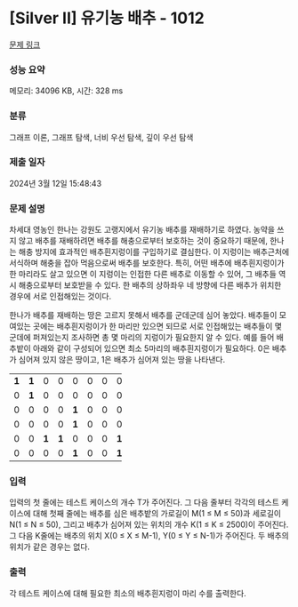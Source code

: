 # [Silver II] 유기농 배추 - 1012 

[문제 링크](https://www.acmicpc.net/problem/1012) 

### 성능 요약

메모리: 34096 KB, 시간: 328 ms

### 분류

그래프 이론, 그래프 탐색, 너비 우선 탐색, 깊이 우선 탐색

### 제출 일자

2024년 3월 12일 15:48:43

### 문제 설명

<p style="user-select: auto !important;">차세대 영농인 한나는 강원도 고랭지에서 유기농 배추를 재배하기로 하였다. 농약을 쓰지 않고 배추를 재배하려면 배추를 해충으로부터 보호하는 것이 중요하기 때문에, 한나는 해충 방지에 효과적인 배추흰지렁이를 구입하기로 결심한다. 이 지렁이는 배추근처에 서식하며 해충을 잡아 먹음으로써 배추를 보호한다. 특히, 어떤 배추에 배추흰지렁이가 한 마리라도 살고 있으면 이 지렁이는 인접한 다른 배추로 이동할 수 있어, 그 배추들 역시 해충으로부터 보호받을 수 있다. 한 배추의 상하좌우 네 방향에 다른 배추가 위치한 경우에 서로 인접해있는 것이다.</p>

<p style="user-select: auto !important;">한나가 배추를 재배하는 땅은 고르지 못해서 배추를 군데군데 심어 놓았다. 배추들이 모여있는 곳에는 배추흰지렁이가 한 마리만 있으면 되므로 서로 인접해있는 배추들이 몇 군데에 퍼져있는지 조사하면 총 몇 마리의 지렁이가 필요한지 알 수 있다. 예를 들어 배추밭이 아래와 같이 구성되어 있으면 최소 5마리의 배추흰지렁이가 필요하다. 0은 배추가 심어져 있지 않은 땅이고, 1은 배추가 심어져 있는 땅을 나타낸다.</p>

<table class="table table-bordered" style="width: 40%; user-select: auto !important;">
	<tbody style="user-select: auto !important;">
		<tr style="user-select: auto !important;">
			<td style="text-align: center; width: 4%; user-select: auto !important;"><strong style="user-select: auto !important;">1</strong></td>
			<td style="text-align: center; width: 4%; user-select: auto !important;"><strong style="user-select: auto !important;">1</strong></td>
			<td style="text-align: center; width: 4%; user-select: auto !important;">0</td>
			<td style="text-align: center; width: 4%; user-select: auto !important;">0</td>
			<td style="text-align: center; width: 4%; user-select: auto !important;">0</td>
			<td style="text-align: center; width: 4%; user-select: auto !important;">0</td>
			<td style="text-align: center; width: 4%; user-select: auto !important;">0</td>
			<td style="text-align: center; width: 4%; user-select: auto !important;">0</td>
			<td style="text-align: center; width: 4%; user-select: auto !important;">0</td>
			<td style="text-align: center; width: 4%; user-select: auto !important;">0</td>
		</tr>
		<tr style="user-select: auto !important;">
			<td style="text-align: center; width: 4%; user-select: auto !important;">0</td>
			<td style="text-align: center; width: 4%; user-select: auto !important;"><strong style="user-select: auto !important;">1</strong></td>
			<td style="text-align: center; width: 4%; user-select: auto !important;">0</td>
			<td style="text-align: center; width: 4%; user-select: auto !important;">0</td>
			<td style="text-align: center; width: 4%; user-select: auto !important;">0</td>
			<td style="text-align: center; width: 4%; user-select: auto !important;">0</td>
			<td style="text-align: center; width: 4%; user-select: auto !important;">0</td>
			<td style="text-align: center; width: 4%; user-select: auto !important;">0</td>
			<td style="text-align: center; width: 4%; user-select: auto !important;">0</td>
			<td style="text-align: center; width: 4%; user-select: auto !important;">0</td>
		</tr>
		<tr style="user-select: auto !important;">
			<td style="text-align: center; width: 4%; user-select: auto !important;">0</td>
			<td style="text-align: center; width: 4%; user-select: auto !important;">0</td>
			<td style="text-align: center; width: 4%; user-select: auto !important;">0</td>
			<td style="text-align: center; width: 4%; user-select: auto !important;">0</td>
			<td style="text-align: center; width: 4%; user-select: auto !important;"><strong style="user-select: auto !important;">1</strong></td>
			<td style="text-align: center; width: 4%; user-select: auto !important;">0</td>
			<td style="text-align: center; width: 4%; user-select: auto !important;">0</td>
			<td style="text-align: center; width: 4%; user-select: auto !important;">0</td>
			<td style="text-align: center; width: 4%; user-select: auto !important;">0</td>
			<td style="text-align: center; width: 4%; user-select: auto !important;">0</td>
		</tr>
		<tr style="user-select: auto !important;">
			<td style="text-align: center; width: 4%; user-select: auto !important;">0</td>
			<td style="text-align: center; width: 4%; user-select: auto !important;">0</td>
			<td style="text-align: center; width: 4%; user-select: auto !important;">0</td>
			<td style="text-align: center; width: 4%; user-select: auto !important;">0</td>
			<td style="text-align: center; width: 4%; user-select: auto !important;"><strong style="user-select: auto !important;">1</strong></td>
			<td style="text-align: center; width: 4%; user-select: auto !important;">0</td>
			<td style="text-align: center; width: 4%; user-select: auto !important;">0</td>
			<td style="text-align: center; width: 4%; user-select: auto !important;">0</td>
			<td style="text-align: center; width: 4%; user-select: auto !important;">0</td>
			<td style="text-align: center; width: 4%; user-select: auto !important;">0</td>
		</tr>
		<tr style="user-select: auto !important;">
			<td style="text-align: center; width: 4%; user-select: auto !important;">0</td>
			<td style="text-align: center; width: 4%; user-select: auto !important;">0</td>
			<td style="text-align: center; width: 4%; user-select: auto !important;"><strong style="user-select: auto !important;">1</strong></td>
			<td style="text-align: center; width: 4%; user-select: auto !important;"><strong style="user-select: auto !important;">1</strong></td>
			<td style="text-align: center; width: 4%; user-select: auto !important;">0</td>
			<td style="text-align: center; width: 4%; user-select: auto !important;">0</td>
			<td style="text-align: center; width: 4%; user-select: auto !important;">0</td>
			<td style="text-align: center; width: 4%; user-select: auto !important;"><strong style="user-select: auto !important;">1</strong></td>
			<td style="text-align: center; width: 4%; user-select: auto !important;"><strong style="user-select: auto !important;">1</strong></td>
			<td style="text-align: center; width: 4%; user-select: auto !important;"><strong style="user-select: auto !important;">1</strong></td>
		</tr>
		<tr style="user-select: auto !important;">
			<td style="text-align: center; width: 4%; user-select: auto !important;">0</td>
			<td style="text-align: center; width: 4%; user-select: auto !important;">0</td>
			<td style="text-align: center; width: 4%; user-select: auto !important;">0</td>
			<td style="text-align: center; width: 4%; user-select: auto !important;">0</td>
			<td style="text-align: center; width: 4%; user-select: auto !important;"><strong style="user-select: auto !important;">1</strong></td>
			<td style="text-align: center; width: 4%; user-select: auto !important;">0</td>
			<td style="text-align: center; width: 4%; user-select: auto !important;">0</td>
			<td style="text-align: center; width: 4%; user-select: auto !important;"><strong style="user-select: auto !important;">1</strong></td>
			<td style="text-align: center; width: 4%; user-select: auto !important;"><strong style="user-select: auto !important;">1</strong></td>
			<td style="text-align: center; width: 4%; user-select: auto !important;"><strong style="user-select: auto !important;">1</strong></td>
		</tr>
	</tbody>
</table>

### 입력 

 <p style="user-select: auto !important;">입력의 첫 줄에는 테스트 케이스의 개수 T가 주어진다. 그 다음 줄부터 각각의 테스트 케이스에 대해 첫째 줄에는 배추를 심은 배추밭의 가로길이 M(1 ≤ M ≤ 50)과 세로길이 N(1 ≤ N ≤ 50), 그리고 배추가 심어져 있는 위치의 개수 K(1 ≤ K ≤ 2500)이 주어진다. 그 다음 K줄에는 배추의 위치 X(0 ≤ X ≤ M-1), Y(0 ≤ Y ≤ N-1)가 주어진다. 두 배추의 위치가 같은 경우는 없다.</p>

### 출력 

 <p style="user-select: auto !important;">각 테스트 케이스에 대해 필요한 최소의 배추흰지렁이 마리 수를 출력한다.</p>


